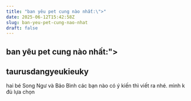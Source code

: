 ```yaml
---
title: "ban yêu pet cung nào nhất:\">"
date: 2025-06-12T15:42:58Z
slug: ban-yeu-pet-cung-nao-nhat
draft: false
---
```


## ban yêu pet cung nào nhất:">

## taurusdangyeukieuky

hai bé Song Ngư và Bảo Bình các bạn nào có ý kiến thì viết ra nhé. mình k đủ lựa chọn